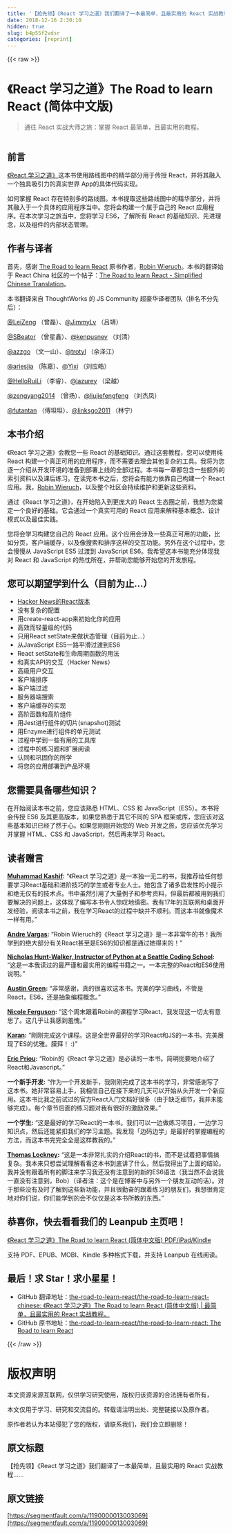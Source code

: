 ```yaml
---
title: '【抢先领】《React 学习之道》我们翻译了一本最简单，且最实用的 React 实战教程……' 
date: 2018-12-16 2:30:10
hidden: true
slug: b4p55f2vdsr
categories: [reprint]
---
```


{{< raw >}}

                    
<h1 id="articleHeader0">《React 学习之道》The Road to learn React (简体中文版)</h1>
<blockquote>通往 React 实战大师之旅：掌握 React 最简单，且最实用的教程。</blockquote>
<p><span class="img-wrap"><img data-src="/img/remote/1460000013003074?w=600&amp;h=957" src="https://static.alili.tech/img/remote/1460000013003074?w=600&amp;h=957" alt="" title="" style="cursor: pointer; display: inline;"></span></p>
<h2 id="articleHeader1">前言</h2>
<p><a href="https://leanpub.com/the-road-to-learn-react-chinese/" rel="nofollow noreferrer" target="_blank">《React 学习之道》</a>这本书使用路线图中的精华部分用于传授 React，并将其融入一个独具吸引力的真实世界 App的具体代码实现。</p>
<p>如何掌握 React 存在特别多的路线图。本书提取这些路线图中的精华部分，并将其融入于一个具体的应用程序当中。您将会构建一个属于自己的 React 应用程序。在本次学习之旅当中，您将学习 ES6，了解所有 React 的基础知识、先进理念，以及组件的内部状态管理。</p>
<h2 id="articleHeader2">作者与译者</h2>
<p>首先，感谢 <a href="https://leanpub.com/the-road-to-learn-react" rel="nofollow noreferrer" target="_blank">The Road to learn React</a> 原书作者，<a href="https://leanpub.com/u/rwieruch" rel="nofollow noreferrer" target="_blank">Robin Wieruch</a>。本书的翻译始于 React China 社区的一个帖子：<a href="http://react-china.org/t/the-road-to-learn-react-simplified-chinese-translation/16497" rel="nofollow noreferrer" target="_blank">The Road to learn React - Simplified Chinese Translation</a>。</p>
<p>本书翻译来自 ThoughtWorks 的 JS Community 超豪华译者团队（排名不分先后）：</p>
<p><a href="https://github.com/LeiZeng" rel="nofollow noreferrer" target="_blank">@LeiZeng</a> （曾磊）、<a href="https://github.com/JimmyLv" rel="nofollow noreferrer" target="_blank">@JimmyLv</a> （吕靖）</p>
<p><a href="https://github.com/SBeator" rel="nofollow noreferrer" target="_blank">@SBeator</a> （曾星鑫）、<a href="https://github.com/kenpusney" rel="nofollow noreferrer" target="_blank">@kenpusney</a> （刘清）</p>
<p><a href="https://github.com/azzgo" rel="nofollow noreferrer" target="_blank">@azzgo</a> （文一山）、<a href="https://github.com/trotyl" rel="nofollow noreferrer" target="_blank">@trotyl</a> （余泽江）</p>
<p><a href="https://github.com/ariesjia" rel="nofollow noreferrer" target="_blank">@ariesjia</a> （陈嘉）、<a href="https://github.com/Yixi" rel="nofollow noreferrer" target="_blank">@Yixi</a> （刘应皓）</p>
<p><a href="https://github.com/HelloRuiLi" rel="nofollow noreferrer" target="_blank">@HelloRuiLi</a> （李睿）、<a href="https://github.com/lazurey" rel="nofollow noreferrer" target="_blank">@lazurey</a> （梁越）</p>
<p><a href="https://github.com/zengyang2014" rel="nofollow noreferrer" target="_blank">@zengyang2014</a> （曾扬）、<a href="https://github.com/liujiefengfeng" rel="nofollow noreferrer" target="_blank">@liujiefengfeng</a> （刘杰凤）</p>
<p><a href="https://github.com/futantan" rel="nofollow noreferrer" target="_blank">@futantan</a> （傅坦坦）、<a href="https://github.com/linksgo2011" rel="nofollow noreferrer" target="_blank">@linksgo2011</a> （林宁）</p>
<h2 id="articleHeader3">本书介绍</h2>
<p>《React 学习之道》会教您一些 React 的基础知识。通过这套教程，您可以使用纯 React 构建一个真正可用的应用程序，而不需要去理会其他复杂的工具。我将为您逐一介绍从开发环境的准备到部署上线的全部过程。本书每一章都包含一些额外的索引资料以及课后练习。在读完本书之后，您将会有能力依靠自己构建一个 React 应用。我，<a href="https://leanpub.com/u/rwieruch" rel="nofollow noreferrer" target="_blank">Robin Wieruch</a>，以及整个社区会持续维护和更新这些资料。</p>
<p>通过《React 学习之道》，在开始陷入到更庞大的 React 生态圈之前，我想为您奠定一个良好的基础。它会通过一个真实可用的 React 应用来解释基本概念、设计模式以及最佳实践。</p>
<p>您将会学习构建您自己的 React 应用。这个应用会涉及一些真正可用的功能，比如分页，客户端缓存，以及像搜索和排序这样的交互功能。另外在这个过程中，您会慢慢从 JavaScript ES5 过渡到 JavaScript ES6。我希望这本书能充分体现我对 React 和 JavaScript 的热忱所在，并帮助您能够开始您的开发旅程。</p>
<h2 id="articleHeader4">您可以期望学到什么（目前为止...）</h2>
<ul>
<li><a href="https://intense-refuge-78753.herokuapp.com/" rel="nofollow noreferrer" target="_blank">Hacker News的React版本</a></li>
<li>没有复杂的配置</li>
<li>用create-react-app来初始化你的应用</li>
<li>高效而轻量级的代码</li>
<li>只用React setState来做状态管理（目前为止...）</li>
<li>从JavaScript ES5一路平滑过渡到ES6</li>
<li>React setState和生命周期函数的用法</li>
<li>和真实API的交互（Hacker News）</li>
<li>高级用户交互</li>
<li>客户端排序</li>
<li>客户端过滤</li>
<li>服务器端搜索</li>
<li>客户端缓存的实现</li>
<li>高阶函数和高阶组件</li>
<li>用Jest进行组件的切片(snapshot)测试</li>
<li>用Enzyme进行组件的单元测试</li>
<li>过程中学到一些有用的工具库</li>
<li>过程中的练习题和扩展阅读</li>
<li>认同和巩固你的所学</li>
<li>将您的应用部署到产品环境</li>
</ul>
<h2 id="articleHeader5">您需要具备哪些知识？</h2>
<p>在开始阅读本书之前，您应该熟悉 HTML、CSS 和 JavaScript（ES5）。本书将会传授 ES6 及其更高版本，如果您熟悉于其它不同的 SPA 框架或库，您应该对这些基本知识已经了然于心。如果您刚刚开始您的 Web 开发之旅，您应该优先学习并掌握 HTML、CSS 和 JavaScript，然后再来学习 React。</p>
<h2 id="articleHeader6">读者赠言</h2>
<p><strong><a href="https://twitter.com/appsdevpk/status/848625244956901376" rel="nofollow noreferrer" target="_blank">Muhammad Kashif</a>:</strong> “《React 学习之道》是一本独一无二的书，我推荐给任何想要学习React基础和进阶技巧的学生或者专业人士。她包含了诸多启发性的小提示和绝无仅有的技术点。书中虽然引用了大量例子和参考资料，但最后都被用到我们要解决的问题上，这体现了编写本书令人惊叹地缜密。我有17年的互联网和桌面开发经验，阅读本书之前，我在学习React的过程中缺并不顺利。而这本书就像魔术一样有用。”</p>
<p><strong><a href="https://twitter.com/andrevar66/status/853789166987038720" rel="nofollow noreferrer" target="_blank">Andre Vargas</a>:</strong> “Robin Wieruch的《React 学习之道》是一本非常牛的书！我所学到的绝大部分有关React甚至是ES6的知识都是通过她得来的！”</p>
<p><strong><a href="https://twitter.com/nhuntwalker/status/845730837823840256" rel="nofollow noreferrer" target="_blank">Nicholas Hunt-Walker, Instructor of Python at a Seattle Coding School</a>:</strong> “这是一本我读过的最严谨和最实用的编程书籍之一。一本完整的React和ES6使用说明。”</p>
<p><strong><a href="https://twitter.com/AustinGreen/status/845321540627521536" rel="nofollow noreferrer" target="_blank">Austin Green</a>:</strong> “非常感谢，真的很喜欢这本书。完美的学习曲线，不管是React，ES6，还是抽象编程概念。”</p>
<p><strong><a href="https://twitter.com/nicoleffe/status/833488391148822528" rel="nofollow noreferrer" target="_blank">Nicole Ferguson</a>:</strong> “这个周末跟着Robin的课程学习React，我发现这一切太有意思了。这几乎让我感到羞愧。”</p>
<p><strong><a href="https://twitter.com/kvss1992/status/889197346344493056" rel="nofollow noreferrer" target="_blank">Karan</a>:</strong> “刚刚完成这个课程。这是全世界最好的学习React和JS的一本书。完美展现了ES的优雅。膜拜！ :)”</p>
<p><strong><a href="https://twitter.com/erixtekila/status/840875459730657283" rel="nofollow noreferrer" target="_blank">Eric Priou</a>:</strong> “Robin的《React 学习之道》是必读的一本书。简明扼要地介绍了React和Javascript。”</p>
<p><strong>一个新手开发:</strong> “作为一个开发新手，我刚刚完成了这本书的学习，非常感谢写了这本书。她非常容易上手，我相信自己在接下来的几天可以开始从头开发一个新应用。这本书比我之前试过的官方React入门文档好很多（由于缺乏细节，我并未能够完成）。每个章节后面的练习题对我有很好的激励效果。”</p>
<p><strong>一个学生:</strong> “这是最好的学习React的一本书。我们可以一边做练习项目，一边学习知识点，然后还能紧扣我们的学习主题。我发现「边码边学」是最好的掌握编程的方法，而这本书完完全全是这样教我的。”</p>
<p><strong><a href="https://www.goodreads.com/review/show/1880673388" rel="nofollow noreferrer" target="_blank">Thomas Lockney</a>:</strong> “这是一本非常扎实的介绍React的书，而不是试着把事情搞复杂。我本来只想尝试理解看看这本书到底讲了什么，然后我得出了上面的结论。我并没有跟着所有的脚注来学习我还没有注意到的新的ES6语法（我当然不会说我一直没有注意到，Bob）（译者注：这个是在博客中与另外一个朋友互动的话）。对于那些没有及时了解到这些新功能，并且很勤奋的跟着练习的朋友们，我想很肯定地对你们说，你们能学到的会不仅仅是这本书所教的东西。”</p>
<h2 id="articleHeader7">恭喜你，快去看看我们的 Leanpub 主页吧！</h2>
<p><a href="https://leanpub.com/the-road-to-learn-react-chinese/" rel="nofollow noreferrer" target="_blank">《React 学习之道》The Road to learn React (简体中文版) PDF/iPad/Kindle</a></p>
<p>支持 PDF、EPUB、MOBI、Kindle 多种格式下载，并支持 Leanpub 在线阅读。</p>
<h2 id="articleHeader8">最后！求 Star！求小星星！</h2>
<ul>
<li>GitHub 翻译地址：<a href="https://github.com/the-road-to-learn-react/the-road-to-learn-react-chinese" rel="nofollow noreferrer" target="_blank">the-road-to-learn-react/the-road-to-learn-react-chinese: 《React 学习之道》The Road to learn React (简体中文版) | 最简单，且最实用的 React 实战教程。</a>
</li>
<li>GitHub 原书地址：<a href="https://github.com/the-road-to-learn-react/the-road-to-learn-react" rel="nofollow noreferrer" target="_blank">the-road-to-learn-react/the-road-to-learn-react: The Road to learn React</a>
</li>
</ul>

                
{{< /raw >}}

# 版权声明
本文资源来源互联网，仅供学习研究使用，版权归该资源的合法拥有者所有，

本文仅用于学习、研究和交流目的。转载请注明出处、完整链接以及原作者。

原作者若认为本站侵犯了您的版权，请联系我们，我们会立即删除！

## 原文标题
【抢先领】《React 学习之道》我们翻译了一本最简单，且最实用的 React 实战教程……

## 原文链接
[https://segmentfault.com/a/1190000013003069](https://segmentfault.com/a/1190000013003069)

